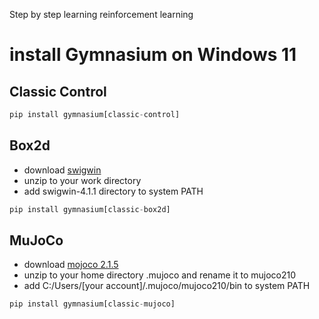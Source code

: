 Step by step learning reinforcement learning

# install Gymnasium on Windows 11

## Classic Control
``` python
pip install gymnasium[classic-control]
```
## Box2d
- download [swigwin](http://prdownloads.sourceforge.net/swig/swigwin-4.1.1.zip)
- unzip to your work directory
- add swigwin-4.1.1 directory to system PATH
``` python
pip install gymnasium[classic-box2d]
```
## MuJoCo
- download [mojoco 2.1.5](https://github.com/deepmind/mujoco/releases?page=2)
- unzip to your home directory .mujoco and rename it to mujoco210
- add C:/Users/[your account]/.mujoco/mujoco210/bin to system PATH
``` python
pip install gymnasium[classic-mujoco]
```




